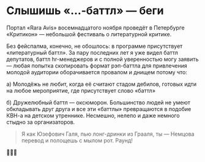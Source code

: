 
# Слышишь «…-баттл» — беги 

Портал «Rara Avis» восемнадцатого ноября проведёт в Петербурге «Критикон» — небольшой фестиваль о литературной критике.

Без фейспалма, конечно, не обошлось: в программе присутствует «литературный баттл». За пару последних лет я уже видел баттл депутатов, баттл hr-менеджеров и с полной уверенностью могу заявить — любая попытка скопировать формат рэп-баттла для привлечения молодой аудитории оборачивается провалом и днищем потому что:

а) Молодёжь не любит, когда её считают стадом дебилов, готовых идти на любое мероприятие, где присутствует слово «баттл»

б) Дружелюбный баттл — оксюморон. Большинство людей не умеют обкладывать друг друга и все эти «баттлы» превращаются в подобие КВН-а на детском утреннике. Несмешно, нелепо и даже немного стыдно за организаторов.

> Я как Юзефович Галя, пью лонг-дринки из Грааля, ты — Немцова перевод и полощешь с мылом рот. Раунд! 

🤦🏻‍♂️